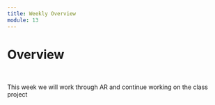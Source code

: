 ```yaml
---
title: Weekly Overview
module: 13
---
```


# Overview


<br />


This week we will work through AR and continue working on the class project